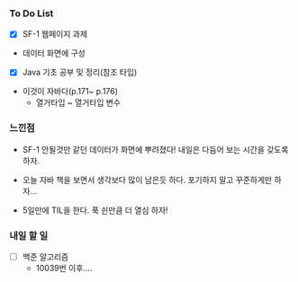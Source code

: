 ### To Do List

- [x] SF-1 웹페이지 과제
- 데이터 화면에 구성
- [x] Java 기초 공부 및 정리(참조 타입)
- 이것이 자바다(p.171~ p.176)
    - 열거타입 ~ 열거타입 변수




### 느낀점

- SF-1 안될것만 같던 데이터가 화면에 뿌려졌다! 내일은 다듬어 보는 시간을 갖도록 하자.

- 오늘 자바 책을 보면서 생각보다 많이 남은듯 하다. 포기하지 말고 꾸준하게만 하자...

- 5일만에 TIL을 한다. 푹 쉰만큼 더 열심 하자!

  

### 내일 할 일

- [ ] 백준 알고리즘
  - 10039번 이후....